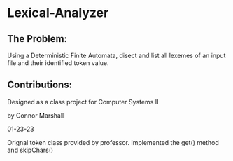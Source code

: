 # Lexical-Analyzer

## The Problem: 
  Using a Deterministic Finite Automata, disect and list all lexemes of an input file and their identified token value.

## Contributions:
Designed as a class project for Computer Systems II

by Connor Marshall

01-23-23

Orignal token class provided by professor. Implemented the get() method and skipChars()
